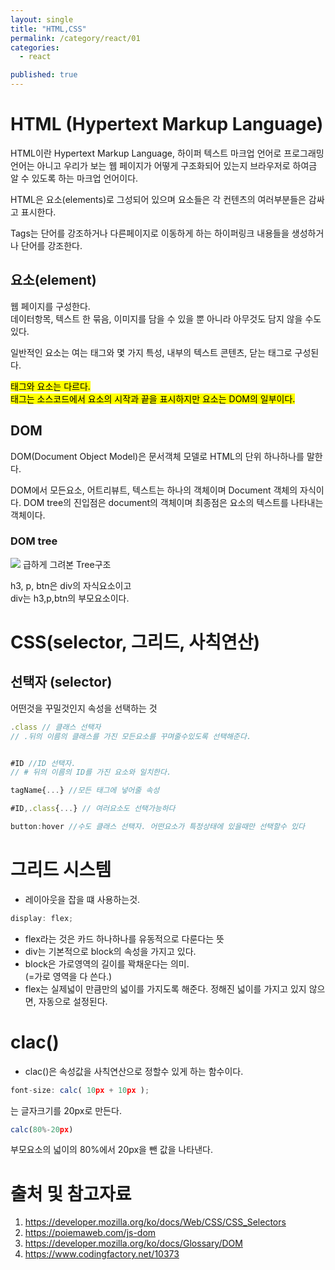 ```yaml
---
layout: single
title: "HTML,CSS"
permalink: /category/react/01
categories:
  - react

published: true
---
```


# HTML (Hypertext Markup Language)

HTML이란 Hypertext Markup Language, 하이퍼 텍스트 마크업 언어로 프로그래밍 언어는 아니고 우리가 보는 웹 페이지가 어떻게 구조화되어 있는지 브라우저로 하여금 알 수 있도록 하는 마크업 언어이다.

HTML은 요소(elements)로 그성되어 있으며 요소들은 각 컨텐츠의 여러부분들은 감싸고 표시한다.

Tags는 단어를 강조하거나 다른페이지로 이동하게 하는 하이퍼링크 내용들을 생성하거나 단어를 강조한다.

## 요소(element)

웹 페이지를 구성한다.  
데이터항목, 텍스트 한 묶음, 이미지를 담을 수 있을 뿐 아니라 아무것도 담지 않을 수도 있다.

일반적인 요소는 여는 태그와 몇 가지 특성, 내부의 텍스트 콘텐츠, 닫는 태그로 구성된다.

<mark style="background-color: yellow">태그와 요소는 다르다.  
태그는 소스코드에서 요소의 시작과 끝을 표시하지만 요소는 DOM의 일부이다.</mark>

## DOM

DOM(Document Object Model)은 문서객체 모델로 HTML의 단위 하나하나를 말한다.

DOM에서 모든요소, 어트리뷰트, 텍스트는 하나의 객체이며 Document 객체의 자식이다. DOM tree의 진입점은 document의 객체이며 최종점은 요소의 텍스트를 나타내는 객체이다.

### DOM tree

![](https://ifh.cc/g/1owrZ0.jpg)
급하게 그려본 Tree구조

h3, p, btn은 div의 자식요소이고  
div는 h3,p,btn의 부모요소이다.

# CSS(selector, 그리드, 사칙연산)

## 선택자 (selector)

어떤것을 꾸밀것인지 속성을 선택하는 것

```js
.class // 클래스 선택자
// .뒤의 이름의 클래스를 가진 모든요소를 꾸며줄수있도록 선택해준다.


#ID //ID 선택자.
// # 뒤의 이름의 ID를 가진 요소와 일치한다.

tagName{...} //모든 태그에 넣어줄 속성

#ID,.class{...} // 여러요소도 선택가능하다

button:hover //수도 클래스 선택자. 어떤요소가 특정상태에 있을때만 선택할수 있다
```

# 그리드 시스템

- 레이아웃을 잡을 떄 사용하는것.

```js
display: flex;
```

- flex라는 것은 카드 하나하나를 유동적으로 다룬다는 뜻
- div는 기본적으로 block의 속성을 가지고 있다.
- block은 가로영역의 길이를 꽉채운다는 의미.  
  (=가로 영역을 다 쓴다.)
- flex는 실제넓이 만큼만의 넓이를 가지도록 해준다. 정해진 넓이를 가지고 있지 않으면, 자동으로 설정된다.

# clac()

- clac()은 속성값을 사칙연산으로 정할수 있게 하는 함수이다.

```js
font-size: calc( 10px + 10px );
```

는 글자크기를 20px로 만든다.

```js
calc(80%-20px)
```

부모요소의 넓이의 80%에서 20px을 뺀 값을 나타낸다.

# 출처 및 참고자료

1. https://developer.mozilla.org/ko/docs/Web/CSS/CSS_Selectors
2. https://poiemaweb.com/js-dom
3. https://developer.mozilla.org/ko/docs/Glossary/DOM
4. https://www.codingfactory.net/10373

